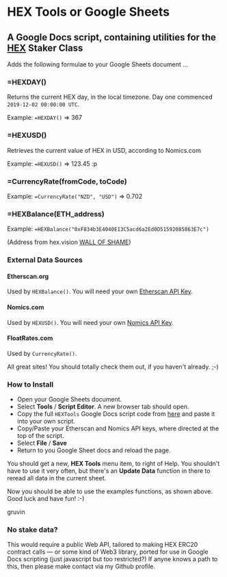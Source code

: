# HEX Tools or Google Sheets
## A Google Docs script, containing utilities for the [HEX](https://hex.com) Staker Class

Adds the following formulae to your Google Sheets document ...

### =HEXDAY()
Returns the current HEX day, in the local timezone. Day one commenced `2019-12-02 00:00:00 UTC`.

Example: `=HEXDAY()` => 367

### =HEXUSD()
Retrieves the current value of HEX in USD, according to Nomics.com

Example: `=HEXUSD()` => 123.45 :p

### =CurrencyRate(fromCode, toCode)

Example: `=CurrencyRate("NZD", "USD")`  => 0.702

### =HEXBalance(ETH_address)

Example: `=HEXBalance("0xF834b3E4040E13C5acd6a2Ed0D51592085863E7c")`

(Address from hex.vision [WALL OF SHAME](https://hex.vision/app/kibana#/dashboard/6bd47cf0-3676-11ea-8d7f-a79593d8efcc?_a=(description:'Total%20hex%20penalties%20over%20time%20range,%20wall%20of%20shame,%20penalties%20over%20time',filters:!(),fullScreenMode:!f,options:(hidePanelTitles:!f,useMargins:!t),panels:!((embeddableConfig:(title:''),gridData:(h:5,i:e6dce0ea-1276-4b82-93eb-5acea0e3d606,w:11,x:0,y:0),id:'037eacf0-335d-11ea-8d7f-a79593d8efcc',panelIndex:e6dce0ea-1276-4b82-93eb-5acea0e3d606,type:visualization,version:'7.7.0'),(embeddableConfig:(title:''),gridData:(h:5,i:c887a07e-9dd2-4489-a7b4-8d5951dc3725,w:36,x:11,y:0),id:f297a1b0-3b1f-11ea-8d7f-a79593d8efcc,panelIndex:c887a07e-9dd2-4489-a7b4-8d5951dc3725,type:visualization,version:'7.7.0'),(embeddableConfig:(vis:(legendOpen:!f)),gridData:(h:9,i:b68ab5b7-df26-490d-8f7e-d998a50b189a,w:24,x:0,y:5),id:'53f73720-3677-11ea-8d7f-a79593d8efcc',panelIndex:b68ab5b7-df26-490d-8f7e-d998a50b189a,type:visualization,version:'7.7.0'),(embeddableConfig:(),gridData:(h:5,i:'50b2f20a-4c30-42d3-9969-0d20d2c9940b',w:23,x:24,y:5),id:afbacc90-51a5-11ea-8d7f-a79593d8efcc,panelIndex:'50b2f20a-4c30-42d3-9969-0d20d2c9940b',type:visualization,version:'7.7.0'),(embeddableConfig:(),gridData:(h:28,i:'88968b92-d82d-4645-99a6-1942fc323cb1',w:23,x:24,y:10),id:c9589c30-51a6-11ea-8d7f-a79593d8efcc,panelIndex:'88968b92-d82d-4645-99a6-1942fc323cb1',type:visualization,version:'7.7.0'),(embeddableConfig:(),gridData:(h:24,i:bb6101fc-327b-401d-8407-2e564a91967b,w:24,x:0,y:14),id:'1a8148f0-3677-11ea-8d7f-a79593d8efcc',panelIndex:bb6101fc-327b-401d-8407-2e564a91967b,type:search,version:'7.7.0')),query:(language:kuery,query:''),timeRestore:!t,title:'HEX%20Penalties',viewMode:view)&_g=(filters:!(),refreshInterval:(pause:!t,value:0),time:(from:'2019-12-03T00:00:00.000Z',to:now))))


### External Data Sources

#### Etherscan.org
Used by `HEXBalance()`. You will need your own [Etherscan API Key](https://etherscan.io/myapikey).

#### Nomics.com
Used by `HEXUSD()`. You will need your own [Nomics API Key](https://p.nomics.com/cryptocurrency-bitcoin-api/).

#### FloatRates.com
Used by `CurrencyRate()`. 

All great sites! You should totally check them out, if you haven't already. ;-)

### How to Install

- Open your Google Sheets document. 
- Select **Tools** / **Script Editor**. A new browser tab should open.
- Copy the full `HEXTools` Google Docs script code from [here](https://github.com/gruvin/hextools_for_gsheets/blob/main/HEXTools.gs) and paste it into your own script.
- Copy/Paste your Etherscan and Nomics API keys, where directed at the top of the script.
- Select **File** / **Save**
- Return to you Google Sheet docs and reload the page.

You should get a new, **HEX Tools** menu item, to right of Help. You shouldn't have to use it very often, but there's an **Update Data** function in there to reread all data in the current sheet.

Now you should be able to use the examples functions, as shown above. Good luck and have fun! :-)

gruvin

### No stake data?
This would require a public Web API, tailored to making HEX ERC20 contract calls — or some kind of Web3 library, ported for use in Google Docs scripting (just javascript but too restricted?) If anyne knows a path to this, then please make contact via my Github profile.

